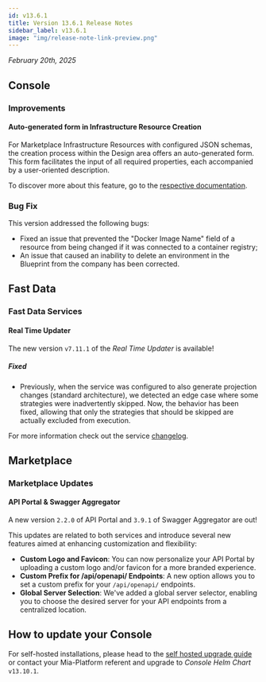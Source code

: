 ```yaml
---
id: v13.6.1
title: Version 13.6.1 Release Notes
sidebar_label: v13.6.1
image: "img/release-note-link-preview.png"
---
```


_February 20th, 2025_

## Console

### Improvements

#### Auto-generated form in Infrastructure Resource Creation

For Marketplace Infrastructure Resources with configured JSON schemas, the creation process within the Design area offers an auto-generated form. This form facilitates the input of all required properties, each accompanied by a user-oriented description.

To discover more about this feature, go to the [respective documentation](/docs/13.x.x/software-catalog/manage-items/mia-ctl/create/create-item-by-type/create_infrastructure_resource#generate-dynamic-form-of-the-to-customize-validation-of-your-infrastructure-resource).

### Bug Fix

This version addressed the following bugs:

- Fixed an issue that prevented the "Docker Image Name" field of a resource from being changed if it was connected to a container registry;
- An issue that caused an inability to delete an environment in the Blueprint from the company has been corrected.

## Fast Data

### Fast Data Services

#### Real Time Updater

The new version `v7.11.1` of the _Real Time Updater_ is available!

##### Fixed

- Previously, when the service was configured to also generate projection changes (standard architecture), we detected an edge case where some strategies were inadvertently skipped.
Now, the behavior has been fixed, allowing that only the strategies that should be skipped are actually excluded from execution.

For more information check out the service [changelog](/docs/13.x.x/runtime_suite/real-time-updater/changelog).

## Marketplace

### Marketplace Updates

#### API Portal & Swagger Aggregator

A new version `2.2.0` of API Portal and `3.9.1` of Swagger Aggregator are out!

This updates are related to both services and introduce several new features aimed at enhancing customization and flexibility:
- **Custom Logo and Favicon**: You can now personalize your API Portal by uploading a custom logo and/or favicon for a more branded experience.
- **Custom Prefix for /api/openapi/ Endpoints**: A new option allows you to set a custom prefix for your `/api/openapi/` endpoints.
- **Global Server Selection**: We've added a global server selector, enabling you to choose the desired server for your API endpoints from a centralized location.

## How to update your Console

For self-hosted installations, please head to the [self hosted upgrade guide](/docs/13.x.x/infrastructure/self-hosted/installation-chart/how-to-upgrade) or contact your Mia-Platform referent and upgrade to _Console Helm Chart_ `v13.10.1`.
